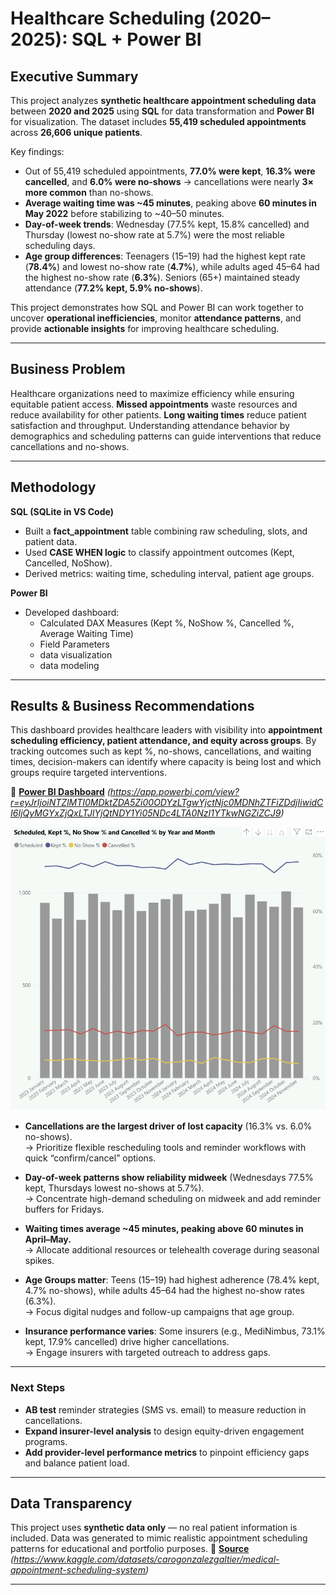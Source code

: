 # Healthcare Scheduling (2020–2025): SQL + Power BI

## Executive Summary  
This project analyzes **synthetic healthcare appointment scheduling data** between **2020 and 2025** using **SQL** for data transformation and **Power BI** for visualization. The dataset includes **55,419 scheduled appointments** across **26,606 unique patients**.  

Key findings:  
- Out of 55,419 scheduled appointments, **77.0% were kept**, **16.3% were cancelled**, and **6.0% were no-shows** → cancellations were nearly **3× more common** than no-shows.  
- **Average waiting time was ~45 minutes**, peaking above **60 minutes in May 2022** before stabilizing to ~40–50 minutes.  
- **Day-of-week trends**: Wednesday (77.5% kept, 15.8% cancelled) and Thursday (lowest no-show rate at 5.7%) were the most reliable scheduling days.  
- **Age group differences**: Teenagers (15–19) had the highest kept rate (**78.4%**) and lowest no-show rate (**4.7%**), while adults aged 45–64 had the highest no-show rate (**6.3%**). Seniors (65+) maintained steady attendance (**77.2% kept, 5.9% no-shows**).  

This project demonstrates how SQL and Power BI can work together to uncover **operational inefficiencies**, monitor **attendance patterns**, and provide **actionable insights** for improving healthcare scheduling.  

---

## Business Problem  
Healthcare organizations need to maximize efficiency while ensuring equitable patient access. **Missed appointments** waste resources and reduce availability for other patients. **Long waiting times** reduce patient satisfaction and throughput. Understanding attendance behavior by demographics and scheduling patterns can guide interventions that reduce cancellations and no-shows.  

---

## Methodology  

**SQL (SQLite in VS Code)**  
- Built a **fact_appointment** table combining raw scheduling, slots, and patient data.  
- Used **CASE WHEN logic** to classify appointment outcomes (Kept, Cancelled, NoShow).  
- Derived metrics: waiting time, scheduling interval, patient age groups.  

**Power BI**  
- Developed dashboard:  
  - Calculated DAX Measures (Kept %, NoShow %, Cancelled %, Average Waiting Time)   
  - Field Parameters
  - data visualization
  - data modeling

---
## Results & Business Recommendations  

This dashboard provides healthcare leaders with visibility into **appointment scheduling efficiency, patient attendance, and equity across groups**. By tracking outcomes such as kept %, no-shows, cancellations, and waiting times, decision-makers can identify where capacity is being lost and which groups require targeted interventions.  

🔗 [**Power BI Dashboard**](#) *(https://app.powerbi.com/view?r=eyJrIjoiNTZlMTI0MDktZDA5Zi00ODYzLTgwYjctNjc0MDNhZTFiZDdjIiwidCI6IjQyMGYxZjQxLTJlYjQtNDY1Yi05NDc4LTA0NzI1YTkwNGZiZCJ9)*  

![Scheduled, Kept %, No Show % and Cancelled % by Year and Month](images/20250916_ScheduledKeptNoShowCancelled.png)


- **Cancellations are the largest driver of lost capacity** (16.3% vs. 6.0% no-shows).  
  → Prioritize flexible rescheduling tools and reminder workflows with quick “confirm/cancel” options.  

- **Day-of-week patterns show reliability midweek** (Wednesdays 77.5% kept, Thursdays lowest no-shows at 5.7%).  
  → Concentrate high-demand scheduling on midweek and add reminder buffers for Fridays.  

- **Waiting times average ~45 minutes, peaking above 60 minutes in April–May.**  
  → Allocate additional resources or telehealth coverage during seasonal spikes.  

- **Age Groups matter**: Teens (15–19) had highest adherence (78.4% kept, 4.7% no-shows), while adults 45–64 had the highest no-show rates (6.3%).  
  → Focus digital nudges and follow-up campaigns that age group.  

- **Insurance performance varies**: Some insurers (e.g., MediNimbus, 73.1% kept, 17.9% cancelled) drive higher cancellations.  
  → Engage insurers with targeted outreach to address gaps.  

---

### Next Steps  
- **AB test** reminder strategies (SMS vs. email) to measure reduction in cancellations.
- **Expand insurer-level analysis** to design equity-driven engagement programs.  
- **Add provider-level performance metrics** to pinpoint efficiency gaps and balance patient load.  

---

## Data Transparency  
This project uses **synthetic data only** — no real patient information is included. Data was generated to mimic realistic appointment scheduling patterns for educational and portfolio purposes. 🔗 [**Source**](#) *(https://www.kaggle.com/datasets/carogonzalezgaltier/medical-appointment-scheduling-system)*  

---
